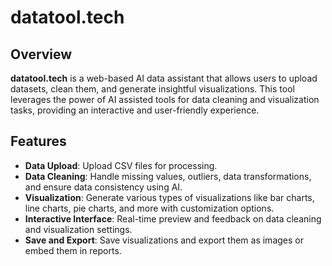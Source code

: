 # datatool.tech

## Overview
**datatool.tech** is a web-based AI data assistant that allows users to upload datasets, clean them, and generate insightful visualizations. This tool leverages the power of AI assisted tools for data cleaning and visualization tasks, providing an interactive and user-friendly experience.

## Features
- **Data Upload**: Upload CSV files for processing.
- **Data Cleaning**: Handle missing values, outliers, data transformations, and ensure data consistency using AI.
- **Visualization**: Generate various types of visualizations like bar charts, line charts, pie charts, and more with customization options.
- **Interactive Interface**: Real-time preview and feedback on data cleaning and visualization settings.
- **Save and Export**: Save visualizations and export them as images or embed them in reports.

